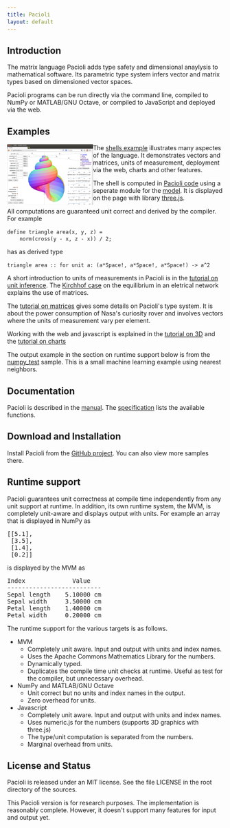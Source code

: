 ```yaml
---
title: Pacioli 
layout: default
---
```



Introduction
------------

The matrix language Pacioli adds type safety and dimensional anaylysis
to mathematical software. Its parametric type system infers vector and
matrix types based on dimensioned vector spaces.

Pacioli programs can be run directly via the command line, compiled to
NumPy or MATLAB/GNU Octave, or compiled to JavaScript and deployed via 
the web. 


Examples
--------

[<img src="shells.png"
      alt="Snapshot of a shell model"
      title="The Shells Case"
      align="left"
      width="200px">][shells] 
      
The [shells example][shells] illustrates many aspectes of the
language. It demonstrates vectors and matrices, units of measurement,
deployment via the web, charts and other features.

The shell is computed in [Pacioli code][prog] using a seperate module
for the [model][proglib]. It is displayed on the page with library
[three.js][three].

All computations are guaranteed unit correct and derived by the
compiler. For example

    define triangle area(x, y, z) =
        norm(cross(y - x, z - x)) / 2;

has as derived type

    triangle area :: for unit a: (a*Space!, a*Space!, a*Space!) -> a^2

A short introduction to units of measurements in Pacioli is in the
[tutorial on unit inference][inference].  The [Kirchhof
case][kirchhof] on the equilibrium in an eletrical network explains
the use of matrices.

The [tutorial on matrices][matrices] gives some details on Pacioli's
type system. It is about the power consumption of Nasa's curiosity
rover and involves vectors where the units of measurement vary per
element.

Working with the web and javascript is explained in the [tutorial on
3D][space] and the [tutorial on charts][charts]

The output example in the section on runtime support below is from the
[numpy_test][numpy_test] sample. This is a small machine learning
example using nearest neighbors.

[shells]: shells
[three]: http://threejs.org/
[prog]: https://raw.githubusercontent.com/pgriffel/pacioli/master/samples/shells/shells.pacioli
[proglib]: https://raw.githubusercontent.com/pgriffel/pacioli/master/samples/shells/model.pacioli
[inference]: unit-inference.html
[matrices]: matrices.html
[kirchhof]: kirchhof.html
[space]: space.html
[charts]: charts.html
[numpy_test]: https://github.com/pgriffel/pacioli/blob/master/samples/numpy_test.pacioli


Documentation
-------------

Pacioli is described in the [manual](manual.html). The
[specification](specification.html) lists the available functions.


Download and Installation
-------------------------

Install Pacioli from the [GitHub project][home]. You can also view
more samples there.

[home]: https://github.com/pgriffel/pacioli


Runtime support
---------------

Pacioli guarantees unit correctness at compile time independently from
any unit support at runtime. In addition, its own runtime system, the MVM,
is completely unit-aware and displays output with units. For example 
an array that is displayed in NumPy as
<pre>
[[5.1],
 [3.5],
 [1.4],
 [0.2]]
</pre>
is displayed by the MVM as
<pre>
Index             Value
--------------------------
Sepal length    5.10000 cm 
Sepal width     3.50000 cm
Petal length    1.40000 cm
Petal width     0.20000 cm
</pre>


The runtime support for the various targets is as follows.

<ul>
  <li>MVM
    <ul>
      <li>Completely unit aware. Input and output with units and index names.</li>
      <li>Uses the Apache Commons Mathematics Library for the numbers.</li>
      <li>Dynamically typed.</li>
      <li>Duplicates the compile time unit checks at runtime. Useful as test
          for the compiler, but unnecessary overhead.</li>
    </ul>
  </li>
  <li>NumPy and MATLAB/GNU Octave
    <ul>
      <li>Unit correct but no units and index names in
          the output.</li>
      <li>Zero overhead for units.</li>
    </ul>
  </li>      
  <li>Javascript
    <ul>
      <li>Completely unit aware. Input and output with units and index names.</li>
      <li>Uses numeric.js for the numbers (supports 3D graphics with three.js)</li>
      <li>The type/unit computation is separated from the
          numbers.</li>
      <li> Marginal overhead from units.</li>
    </ul>
  </li>
</ul>


License and Status
------------------

Pacioli is released under an MIT license. See the file LICENSE in the
root directory of the sources.

This Pacioli version is for research purposes. The implementation is
reasonably complete. However, it doesn't support many features for
input and output yet.
